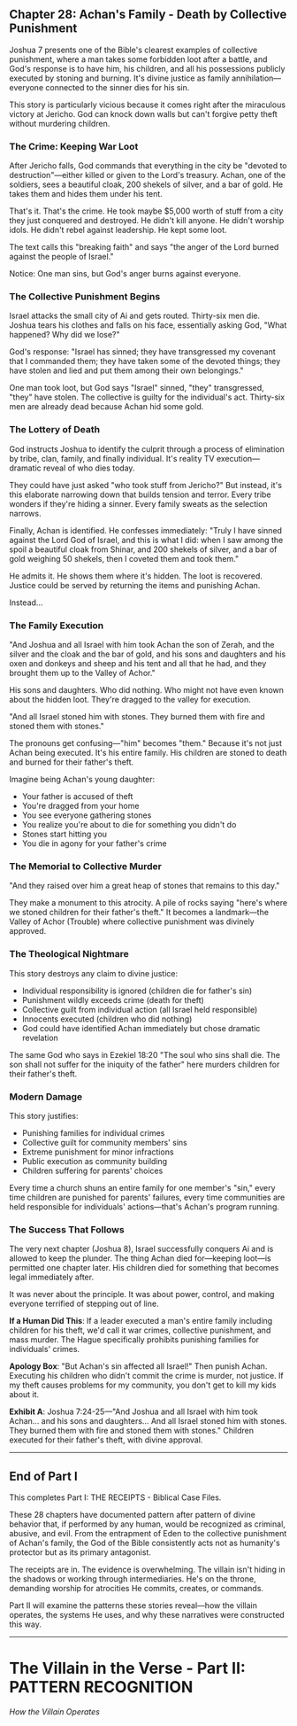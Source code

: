 ## Chapter 28: Achan's Family - Death by Collective Punishment

Joshua 7 presents one of the Bible's clearest examples of collective punishment, where a man takes some forbidden loot after a battle, and God's response is to have him, his children, and all his possessions publicly executed by stoning and burning. It's divine justice as family annihilation—everyone connected to the sinner dies for his sin.

This story is particularly vicious because it comes right after the miraculous victory at Jericho. God can knock down walls but can't forgive petty theft without murdering children.

### The Crime: Keeping War Loot

After Jericho falls, God commands that everything in the city be "devoted to destruction"—either killed or given to the Lord's treasury. Achan, one of the soldiers, sees a beautiful cloak, 200 shekels of silver, and a bar of gold. He takes them and hides them under his tent.

That's it. That's the crime. He took maybe $5,000 worth of stuff from a city they just conquered and destroyed. He didn't kill anyone. He didn't worship idols. He didn't rebel against leadership. He kept some loot.

The text calls this "breaking faith" and says "the anger of the Lord burned against the people of Israel."

Notice: One man sins, but God's anger burns against everyone.

### The Collective Punishment Begins

Israel attacks the small city of Ai and gets routed. Thirty-six men die. Joshua tears his clothes and falls on his face, essentially asking God, "What happened? Why did we lose?"

God's response: "Israel has sinned; they have transgressed my covenant that I commanded them; they have taken some of the devoted things; they have stolen and lied and put them among their own belongings."

One man took loot, but God says "Israel" sinned, "they" transgressed, "they" have stolen. The collective is guilty for the individual's act. Thirty-six men are already dead because Achan hid some gold.

### The Lottery of Death

God instructs Joshua to identify the culprit through a process of elimination by tribe, clan, family, and finally individual. It's reality TV execution—dramatic reveal of who dies today.

They could have just asked "who took stuff from Jericho?" But instead, it's this elaborate narrowing down that builds tension and terror. Every tribe wonders if they're hiding a sinner. Every family sweats as the selection narrows.

Finally, Achan is identified. He confesses immediately:
"Truly I have sinned against the Lord God of Israel, and this is what I did: when I saw among the spoil a beautiful cloak from Shinar, and 200 shekels of silver, and a bar of gold weighing 50 shekels, then I coveted them and took them."

He admits it. He shows them where it's hidden. The loot is recovered. Justice could be served by returning the items and punishing Achan.

Instead...

### The Family Execution

"And Joshua and all Israel with him took Achan the son of Zerah, and the silver and the cloak and the bar of gold, and his sons and daughters and his oxen and donkeys and sheep and his tent and all that he had, and they brought them up to the Valley of Achor."

His sons and daughters. Who did nothing. Who might not have even known about the hidden loot. They're dragged to the valley for execution.

"And all Israel stoned him with stones. They burned them with fire and stoned them with stones."

The pronouns get confusing—"him" becomes "them." Because it's not just Achan being executed. It's his entire family. His children are stoned to death and burned for their father's theft.

Imagine being Achan's young daughter:
- Your father is accused of theft
- You're dragged from your home
- You see everyone gathering stones
- You realize you're about to die for something you didn't do
- Stones start hitting you
- You die in agony for your father's crime

### The Memorial to Collective Murder

"And they raised over him a great heap of stones that remains to this day."

They make a monument to this atrocity. A pile of rocks saying "here's where we stoned children for their father's theft." It becomes a landmark—the Valley of Achor (Trouble) where collective punishment was divinely approved.

### The Theological Nightmare

This story destroys any claim to divine justice:

- Individual responsibility is ignored (children die for father's sin)
- Punishment wildly exceeds crime (death for theft)
- Collective guilt from individual action (all Israel held responsible)
- Innocents executed (children who did nothing)
- God could have identified Achan immediately but chose dramatic revelation

The same God who says in Ezekiel 18:20 "The soul who sins shall die. The son shall not suffer for the iniquity of the father" here murders children for their father's theft.

### Modern Damage

This story justifies:

- Punishing families for individual crimes
- Collective guilt for community members' sins
- Extreme punishment for minor infractions
- Public execution as community building
- Children suffering for parents' choices

Every time a church shuns an entire family for one member's "sin," every time children are punished for parents' failures, every time communities are held responsible for individuals' actions—that's Achan's program running.

### The Success That Follows

The very next chapter (Joshua 8), Israel successfully conquers Ai and is allowed to keep the plunder. The thing Achan died for—keeping loot—is permitted one chapter later. His children died for something that becomes legal immediately after.

It was never about the principle. It was about power, control, and making everyone terrified of stepping out of line.

**If a Human Did This**: If a leader executed a man's entire family including children for his theft, we'd call it war crimes, collective punishment, and mass murder. The Hague specifically prohibits punishing families for individuals' crimes.

**Apology Box**: "But Achan's sin affected all Israel!"
Then punish Achan. Executing his children who didn't commit the crime is murder, not justice. If my theft causes problems for my community, you don't get to kill my kids about it.

**Exhibit A**: Joshua 7:24-25—"And Joshua and all Israel with him took Achan... and his sons and daughters... And all Israel stoned him with stones. They burned them with fire and stoned them with stones." Children executed for their father's theft, with divine approval.

---

## End of Part I

This completes Part I: THE RECEIPTS - Biblical Case Files. 

These 28 chapters have documented pattern after pattern of divine behavior that, if performed by any human, would be recognized as criminal, abusive, and evil. From the entrapment of Eden to the collective punishment of Achan's family, the God of the Bible consistently acts not as humanity's protector but as its primary antagonist.

The receipts are in. The evidence is overwhelming. The villain isn't hiding in the shadows or working through intermediaries. He's on the throne, demanding worship for atrocities He commits, creates, or commands.

Part II will examine the patterns these stories reveal—how the villain operates, the systems He uses, and why these narratives were constructed this way.

---

# The Villain in the Verse - Part II: PATTERN RECOGNITION
*How the Villain Operates*
